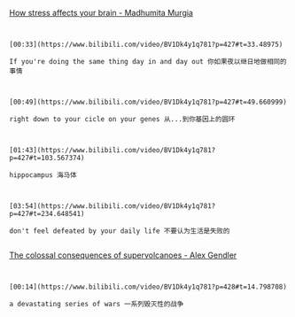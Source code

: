 [How stress affects your brain - Madhumita Murgia](https://www.bilibili.com/video/BV1Dk4y1q781?p=427)

```ad-note


[00:33](https://www.bilibili.com/video/BV1Dk4y1q781?p=427#t=33.48975)

If you're doing the same thing day in and day out 你如果夜以继日地做相同的事情

```

```ad-note


[00:49](https://www.bilibili.com/video/BV1Dk4y1q781?p=427#t=49.660999)

right down to your cicle on your genes 从...到你基因上的圆环

```

```ad-note


[01:43](https://www.bilibili.com/video/BV1Dk4y1q781?p=427#t=103.567374)

hippocampus 海马体

```
```ad-note


[03:54](https://www.bilibili.com/video/BV1Dk4y1q781?p=427#t=234.648541)

don't feel defeated by your daily life 不要认为生活是失败的


```

[The colossal consequences of supervolcanoes - Alex Gendler](https://www.bilibili.com/video/BV1Dk4y1q781?p=428)

```ad-note


[00:14](https://www.bilibili.com/video/BV1Dk4y1q781?p=428#t=14.798708)

a devastating series of wars 一系列毁灭性的战争

```